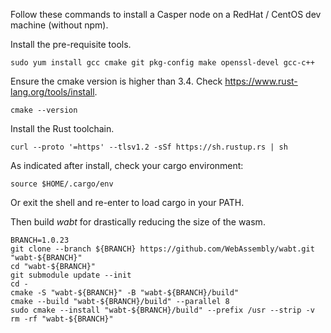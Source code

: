 Follow these commands to install a Casper node on a RedHat / CentOS dev machine (without npm).

Install the pre-requisite tools.

`sudo yum install gcc cmake git pkg-config make openssl-devel gcc-c++`

Ensure the cmake version is higher than 3.4. Check https://www.rust-lang.org/tools/install.

`cmake --version`

Install the Rust toolchain.

`curl --proto '=https' --tlsv1.2 -sSf https://sh.rustup.rs | sh`

As indicated after install, check your cargo environment:

`source $HOME/.cargo/env`

Or exit the shell and re-enter to load cargo in your PATH. 

Then build _wabt_ for drastically reducing the size of the wasm.

```
BRANCH=1.0.23
git clone --branch ${BRANCH} https://github.com/WebAssembly/wabt.git "wabt-${BRANCH}"
cd "wabt-${BRANCH}" 
git submodule update --init 
cd - 
cmake -S "wabt-${BRANCH}" -B "wabt-${BRANCH}/build" 
cmake --build "wabt-${BRANCH}/build" --parallel 8 
sudo cmake --install "wabt-${BRANCH}/build" --prefix /usr --strip -v 
rm -rf "wabt-${BRANCH}"
```